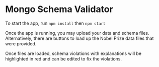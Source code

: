 # Mongo Schema Validator

To start the app, run `npm install` then `npm start`

Once the app is running, you may upload your data and schema files. Alternatively,
there are buttons to load up the Nobel Prize data files that were provided.

Once files are loaded, schema violations with explanations will be highlighted in red and
can be edited to fix the violations.
